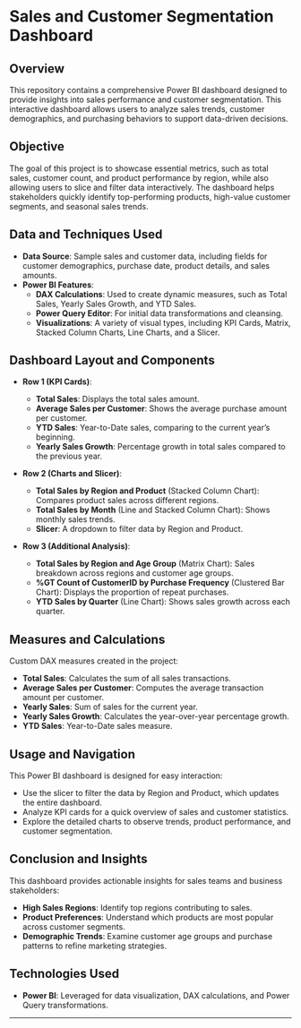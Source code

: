 # Sales and Customer Segmentation Dashboard

## Overview
This repository contains a comprehensive Power BI dashboard designed to provide insights into sales performance and customer segmentation. This interactive dashboard allows users to analyze sales trends, customer demographics, and purchasing behaviors to support data-driven decisions.

## Objective
The goal of this project is to showcase essential metrics, such as total sales, customer count, and product performance by region, while also allowing users to slice and filter data interactively. The dashboard helps stakeholders quickly identify top-performing products, high-value customer segments, and seasonal sales trends.

## Data and Techniques Used

- **Data Source**: Sample sales and customer data, including fields for customer demographics, purchase date, product details, and sales amounts.
- **Power BI Features**:
   - **DAX Calculations**: Used to create dynamic measures, such as Total Sales, Yearly Sales Growth, and YTD Sales.
   - **Power Query Editor**: For initial data transformations and cleansing.
   - **Visualizations**: A variety of visual types, including KPI Cards, Matrix, Stacked Column Charts, Line Charts, and a Slicer.

## Dashboard Layout and Components

- **Row 1 (KPI Cards)**:
  - **Total Sales**: Displays the total sales amount.
  - **Average Sales per Customer**: Shows the average purchase amount per customer.
  - **YTD Sales**: Year-to-Date sales, comparing to the current year’s beginning.
  - **Yearly Sales Growth**: Percentage growth in total sales compared to the previous year.

- **Row 2 (Charts and Slicer)**:
  - **Total Sales by Region and Product** (Stacked Column Chart): Compares product sales across different regions.
  - **Total Sales by Month** (Line and Stacked Column Chart): Shows monthly sales trends.
  - **Slicer**: A dropdown to filter data by Region and Product.

- **Row 3 (Additional Analysis)**:
  - **Total Sales by Region and Age Group** (Matrix Chart): Sales breakdown across regions and customer age groups.
  - **%GT Count of CustomerID by Purchase Frequency** (Clustered Bar Chart): Displays the proportion of repeat purchases.
  - **YTD Sales by Quarter** (Line Chart): Shows sales growth across each quarter.

## Measures and Calculations
Custom DAX measures created in the project:
- **Total Sales**: Calculates the sum of all sales transactions.
- **Average Sales per Customer**: Computes the average transaction amount per customer.
- **Yearly Sales**: Sum of sales for the current year.
- **Yearly Sales Growth**: Calculates the year-over-year percentage growth.
- **YTD Sales**: Year-to-Date sales measure.

## Usage and Navigation
This Power BI dashboard is designed for easy interaction:
- Use the slicer to filter the data by Region and Product, which updates the entire dashboard.
- Analyze KPI cards for a quick overview of sales and customer statistics.
- Explore the detailed charts to observe trends, product performance, and customer segmentation.

## Conclusion and Insights
This dashboard provides actionable insights for sales teams and business stakeholders:
- **High Sales Regions**: Identify top regions contributing to sales.
- **Product Preferences**: Understand which products are most popular across customer segments.
- **Demographic Trends**: Examine customer age groups and purchase patterns to refine marketing strategies.

## Technologies Used
- **Power BI**: Leveraged for data visualization, DAX calculations, and Power Query transformations.

---
